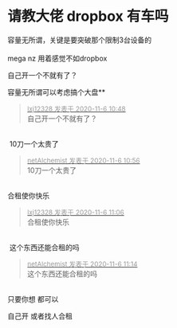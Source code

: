# 请教大佬 dropbox 有车吗


容量无所谓，关键是要突破那个限制3台设备的<br />
<br />
mega nz 用着感觉不如dropbox

自己开一个不就有了？<img src="static/image/smiley/default/lol.gif" smilieid="12" border="0" alt="" />

容量无所谓可以考虑搞个大盘**<img src="static/image/smiley/default/lol.gif" smilieid="12" border="0" alt="" />

<div class="quote"><blockquote><font size="2"><a href="https://www.hostloc.com/forum.php?mod=redirect&amp;goto=findpost&amp;pid=9410831&amp;ptid=763150" target="_blank"><font color="#999999">lxj12328 发表于 2020-11-6 10:48</font></a></font><br />
自己开一个不就有了？</blockquote></div><br />
<img src="static/image/smiley/default/mad.gif" smilieid="11" border="0" alt="" /> 10刀一个太贵了

<div class="quote"><blockquote><font size="2"><a href="https://www.hostloc.com/forum.php?mod=redirect&amp;goto=findpost&amp;pid=9410886&amp;ptid=763150" target="_blank"><font color="#999999">netAlchemist 发表于 2020-11-6 10:56</font></a></font><br />
10刀一个太贵了</blockquote></div><br />
合租使你快乐<img src="static/image/smiley/default/lol.gif" smilieid="12" border="0" alt="" />

<div class="quote"><blockquote><font size="2"><a href="https://www.hostloc.com/forum.php?mod=redirect&amp;goto=findpost&amp;pid=9410966&amp;ptid=763150" target="_blank"><font color="#999999">lxj12328 发表于 2020-11-6 11:06</font></a></font><br />
合租使你快乐</blockquote></div><br />
<img src="static/image/smiley/default/sweat.gif" smilieid="10" border="0" alt="" /> 这个东西还能合租的吗

<div class="quote"><blockquote><font size="2"><a href="https://www.hostloc.com/forum.php?mod=redirect&amp;goto=findpost&amp;pid=9411012&amp;ptid=763150" target="_blank"><font color="#999999">netAlchemist 发表于 2020-11-6 11:14</font></a></font><br />
这个东西还能合租的吗</blockquote></div><br />
只要你想 都可以

自己开 或者找人合租
